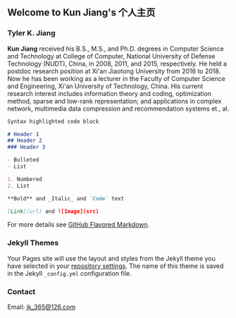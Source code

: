 ## Welcome to Kun Jiang's 个人主页

### Tyler K. Jiang

**Kun Jiang** received his B.S., M.S., and Ph.D. degrees in Computer Science and Technology at College of Computer, National University of Defense Technology (NUDT), China, in 2008, 2011, and 2015, respectively. He held a postdoc research position at Xi'an Jiaotong University from 2016 to 2018. Now he has been working as a lecturer in the Faculty of Computer Science and Engineering, Xi'an University of Technology, China. His current research interest includes information theory and coding, optimization method, sparse and low-rank representation; and applications in complex network, multimedia data compression and recommendation systems et., al.

```markdown
Syntax highlighted code block

# Header 1
## Header 2
### Header 3

- Bulleted
- List

1. Numbered
2. List

**Bold** and _Italic_ and `Code` text

[Link](url) and ![Image](src)
```

For more details see [GitHub Flavored Markdown](https://guides.github.com/features/mastering-markdown/).

### Jekyll Themes

Your Pages site will use the layout and styles from the Jekyll theme you have selected in your [repository settings](https://github.com/deeper2/jk_365.github.io/settings/pages). The name of this theme is saved in the Jekyll `_config.yml` configuration file.

### Contact

Email: jk_365@126.com
